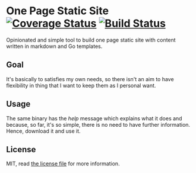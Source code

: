 # One Page Static Site  [![Coverage Status](https://coveralls.io/repos/github/ifraixedes/one-page-static-site/badge.svg?branch=master)](https://coveralls.io/github/ifraixedes/one-page-static-site?branch=master) [![Build Status](https://travis-ci.com/ifraixedes/one-page-static-site.svg?branch=master)](https://travis-ci.com/ifraixedes/one-page-static-site)

Opinionated and simple tool to build one page static site with content written
in markdown and Go templates.

## Goal

It's basically to satisfies my own needs, so there isn't an aim to have flexibility
in thing that I want to keep them as I personal want.

## Usage

The same binary has the _help_ message which explains what it does and because, so far, it's so simple, there is no need to have further information.
Hence, download it and use it.

## License

MIT, read [the license file](LICENSE) for more information.
